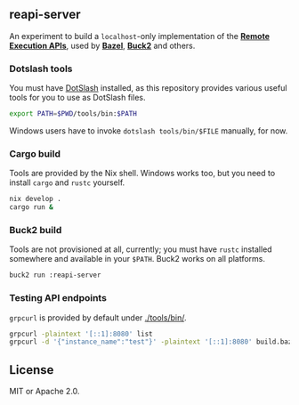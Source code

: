 ## reapi-server

An experiment to build a `localhost`-only implementation of the
**[Remote Execution APIs][reapi]**, used by **[Bazel]**, **[Buck2]** and others.

[reapi]: https://github.com/bazelbuild/remote-apis
[Bazel]: https://bazel.build/
[Buck2]: https://buck2.build/

### Dotslash tools

You must have [DotSlash](https://dotslash-cli.com) installed, as this repository
provides various useful tools for you to use as DotSlash files.

```bash
export PATH=$PWD/tools/bin:$PATH
```

Windows users have to invoke `dotslash tools/bin/$FILE` manually, for now.

### Cargo build

Tools are provided by the Nix shell. Windows works too, but you need to install
`cargo` and `rustc` yourself.

```bash
nix develop .
cargo run &
```

### Buck2 build

Tools are not provisioned at all, currently; you must have `rustc` installed
somewhere and available in your `$PATH`. Buck2 works on all platforms.

```bash
buck2 run :reapi-server
```

### Testing API endpoints

`grpcurl` is provided by default under [./tools/bin/](./tools/bin/).

```bash
grpcurl -plaintext '[::1]:8080' list
grpcurl -d '{"instance_name":"test"}' -plaintext '[::1]:8080' build.bazel.remote.execution.v2.Capabilities/GetCapabilities
```

## License

MIT or Apache 2.0.
